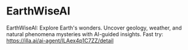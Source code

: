 # EarthWiseAI
EarthWiseAI: Explore Earth's wonders. Uncover geology, weather, and natural phenomena mysteries with AI-guided insights.
Fast try: https://illa.ai/ai-agent/ILAex4p1C7ZZ/detail
